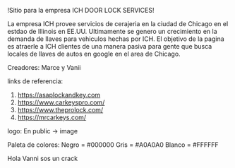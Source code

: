 !Sitio para la empresa ICH DOOR LOCK SERVICES!

La empresa ICH provee servicios de cerajeria en la ciudad de Chicago en el estdao de Illinois en EE.UU. 
Ultimamente se genero un crecimiento en la demanda de llaves para vehiculos hechas por ICH. El objetivo de la pagina es atraerle a ICH clientes de una manera pasiva para gente que busca locales de llaves de autos en google en el area de Chicago. 

Creadores: Marce y Vanii

links de referencia:
1. https://asaplockandkey.com
2. https://www.carkeyspro.com/
3. https://www.theprolock.com/
4. https://mrcarkeys.com/



logo:
En public -> image

Paleta de colores:
Negro = #000000
Gris = #A0A0A0
Blanco = #FFFFFF


Hola Vanni sos un crack
